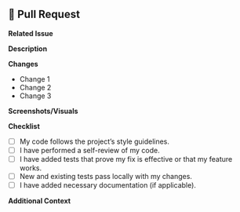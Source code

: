 ## 🚀 Pull Request

**Related Issue**

<!-- Link the issue that this PR addresses. Example: Fixes #123 -->

**Description**

<!-- Provide a clear and concise description of the changes. -->

**Changes**

<!-- List the main changes that were made in this PR. -->

- Change 1
- Change 2
- Change 3

**Screenshots/Visuals**

<!-- If applicable, add screenshots or visuals that show the changes. -->

**Checklist**

<!-- Ensure all tasks are complete before submitting the PR. -->

- [ ] My code follows the project’s style guidelines.
- [ ] I have performed a self-review of my code.
- [ ] I have added tests that prove my fix is effective or that my feature works.
- [ ] New and existing tests pass locally with my changes.
- [ ] I have added necessary documentation (if applicable).

**Additional Context**

<!-- Add any other context or comments here. -->
